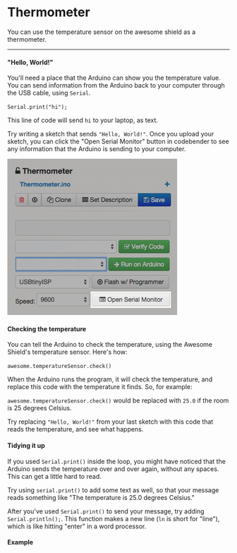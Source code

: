 # Thermometer

You can use the temperature sensor on the awesome shield as a thermometer.

***

#### "Hello, World!"
You'll need a place that the Arduino can show you the temperature value. You can send information from the Arduino back to your computer through the USB cable, using `Serial`.

`Serial.print("hi");`

This line of code will send `hi` to your laptop, as text.

Try writing a sketch that sends `"Hello, World!"`. Once you upload your sketch, you can click the "Open Serial Monitor" button in codebender to see any information that the Arduino is sending to your computer.

![Open Serial Monitor Button](/content/photos/open-serial-screen-shot.jpg "Open Serial Monitor Button")


#### Checking the temperature
You can tell the Arduino to check the temperature, using the Awesome Shield's temperature sensor. Here's how:

`awesome.temperatureSensor.check()`

When the Arduino runs the program, it will check the temperature, and replace this code with the temperature it finds. So, for example:

`awesome.temperatureSensor.check()` would be replaced with `25.0` if the room is 25 degrees Celsius.

Try replacing `"Hello, World!"` from your last sketch with this code that reads the temperature, and see what happens.


#### Tidying it up
If you used `Serial.print()` inside the loop, you might have noticed that the Arduino sends the temperature over and over again, without any spaces. This can get a little hard to read.

Try using `serial.print()` to add some text as well, so that your message reads something like "The temperature is 25.0 degrees Celsius."

After you've used `Serial.print()` to send your message, try adding `Serial.println();`. This function makes a new line (`ln` is short for "line"), which is like hitting "enter" in a word processor.

#### Example

